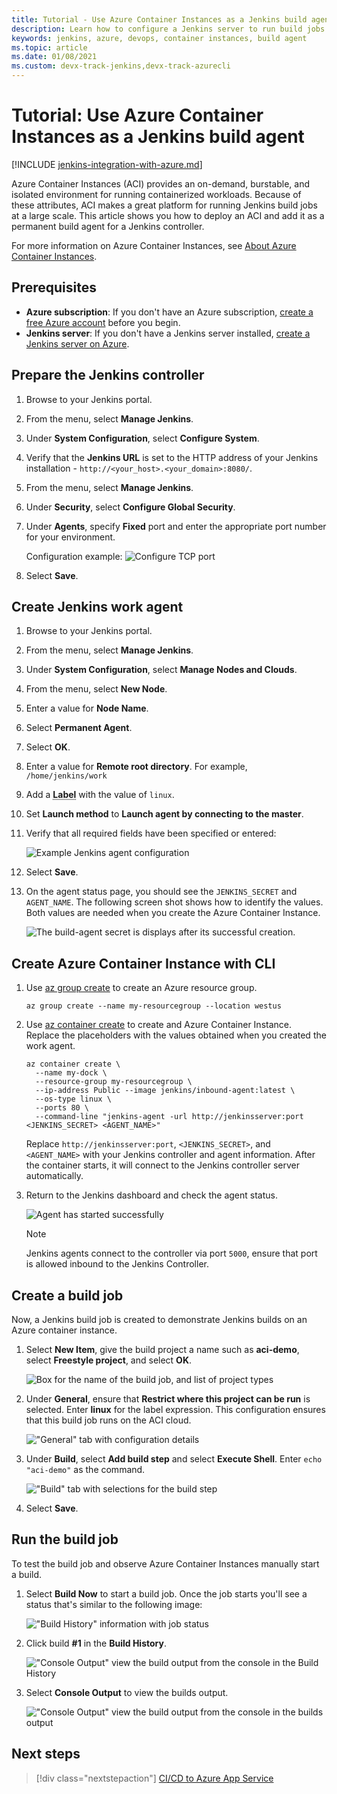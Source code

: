 ```yaml
---
title: Tutorial - Use Azure Container Instances as a Jenkins build agent
description: Learn how to configure a Jenkins server to run build jobs in Azure Container Instances
keywords: jenkins, azure, devops, container instances, build agent
ms.topic: article
ms.date: 01/08/2021
ms.custom: devx-track-jenkins,devx-track-azurecli
---
```


# Tutorial: Use Azure Container Instances as a Jenkins build agent

[!INCLUDE [jenkins-integration-with-azure.md](includes/jenkins-integration-with-azure.md)]

Azure Container Instances (ACI) provides an on-demand, burstable, and isolated environment for running containerized workloads. Because of these attributes, ACI makes a great platform for running Jenkins build jobs at a large scale. This article shows you how to deploy an ACI and add it as a permanent build agent for a Jenkins controller.

For more information on Azure Container Instances, see [About Azure Container Instances](/azure/container-instances/container-instances-overview).

## Prerequisites

- **Azure subscription**: If you don't have an Azure subscription, [create a free Azure account](https://azure.microsoft.com/free/?ref=microsoft.com&utm_source=microsoft.com&utm_medium=docs&utm_campaign=visualstudio) before you begin.
- **Jenkins server**: If you don't have a Jenkins server installed, [create a Jenkins server on Azure](./configure-on-linux-vm.md).

## Prepare the Jenkins controller

1. Browse to your Jenkins portal.

1. From the menu, select **Manage Jenkins**.

1. Under **System Configuration**, select **Configure System**.

1. Verify that the **Jenkins URL** is set to the HTTP address of your Jenkins installation - `http://<your_host>.<your_domain>:8080/`.

1. From the menu, select **Manage Jenkins**.

1. Under **Security**, select **Configure Global Security**.

1. Under **Agents**, specify **Fixed** port and enter the appropriate port number for your environment.

    Configuration example:
    ![Configure TCP port](./media/azure-container-instances-as-jenkins-build-agent/agent-port.png)

1. Select **Save**.

## Create Jenkins work agent

1. Browse to your Jenkins portal.

1. From the menu, select **Manage Jenkins**.

1. Under **System Configuration**, select **Manage Nodes and Clouds**.

1. From the menu, select **New Node**.

1. Enter a value for **Node Name**.

1. Select **Permanent Agent**.

1. Select **OK**.

1. Enter a value for **Remote root directory**. For example, `/home/jenkins/work`

1. Add a <abbr title="Labels are used to group multiple agents into one logical group. An example of a label would be `linux` to group your Linux agents.">**Label**</abbr> with the value of `linux`.

1. Set **Launch method** to **Launch agent by connecting to the master**.

1. Verify that all required fields have been specified or entered:

    ![Example Jenkins agent configuration](./media/azure-container-instances-as-jenkins-build-agent/agent-config.png)

1. Select **Save**.

1. On the agent status page, you should see the `JENKINS_SECRET` and `AGENT_NAME`. The following screen shot shows how to identify the values. Both values are needed when you create the Azure Container Instance.

    ![The build-agent secret is displays after its successful creation.](./media/azure-container-instances-as-jenkins-build-agent/jenkins-secret.png)

## Create Azure Container Instance with CLI

1. Use [az group create](/cli/azure/group?#az_group_create) to create an Azure resource group.

      ```azurecli
      az group create --name my-resourcegroup --location westus
      ```

1. Use [az container create](/cli/azure/container#az_container_create) to create and Azure Container Instance. Replace the placeholders with the values obtained when you created the work agent.

    ```azurecli
    az container create \
      --name my-dock \
      --resource-group my-resourcegroup \
      --ip-address Public --image jenkins/inbound-agent:latest \
      --os-type linux \
      --ports 80 \
      --command-line "jenkins-agent -url http://jenkinsserver:port <JENKINS_SECRET> <AGENT_NAME>"
    ```

    Replace `http://jenkinsserver:port`, `<JENKINS_SECRET>`, and `<AGENT_NAME>` with your Jenkins controller and agent information. After the container starts, it will connect to the Jenkins controller server automatically.

1. Return to the Jenkins dashboard and check the agent status.

    ![Agent has started successfully](./media/azure-container-instances-as-jenkins-build-agent/agent-start.png)

    > [!NOTE]
    > Jenkins agents connect to the controller via port `5000`, ensure that port is allowed inbound to the Jenkins Controller.

## Create a build job

Now, a Jenkins build job is created to demonstrate Jenkins builds on an Azure container instance.

1. Select **New Item**, give the build project a name such as **aci-demo**, select **Freestyle project**, and select **OK**.

   ![Box for the name of the build job, and list of project types](./media/azure-container-instances-as-jenkins-build-agent/jenkins-new-job.png)

1. Under **General**, ensure that **Restrict where this project can be run** is selected. Enter **linux** for the label expression. This configuration ensures that this build job runs on the ACI cloud.

   !["General" tab with configuration details](./media/azure-container-instances-as-jenkins-build-agent/jenkins-job-01.png)

1. Under **Build**, select **Add build step** and select **Execute Shell**. Enter `echo "aci-demo"` as the command.

   !["Build" tab with selections for the build step](./media/azure-container-instances-as-jenkins-build-agent/jenkins-job-02.png)

1. Select **Save**.

## Run the build job

To test the build job and observe Azure Container Instances manually start a build.

1. Select **Build Now** to start a build job. Once the job starts you'll see a status that's similar to the following image:

   !["Build History" information with job status](./media/azure-container-instances-as-jenkins-build-agent/jenkins-job-status.png)

1. Click build **#1** in the **Build History**.

    !["Console Output" view the build output from the console in the Build History](./media/azure-container-instances-as-jenkins-build-agent/build-history.png)

1. Select **Console Output** to view the builds output.

    !["Console Output" view the build output from the console in the builds output](./media/azure-container-instances-as-jenkins-build-agent/build-console-output.png)

## Next steps

> [!div class="nextstepaction"]
> [CI/CD to Azure App Service](/azure/jenkins/tutorial-jenkins-deploy-web-app-azure-app-service)